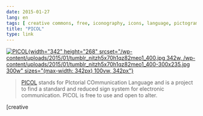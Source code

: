 ```yaml
---
date: 2015-01-27
lang: en
tags: [ creative commons, free, iconography, icons, language, pictograms, reference, signs, standard ]
title: "PICOL"
type: link
---
```


[![PICOL](/wp-content/uploads/2015/01/tumblr_nitzh5x70h1qz82meo1_400.jpg){width="342"
height="268"
srcset="/wp-content/uploads/2015/01/tumblr_nitzh5x70h1qz82meo1_400.jpg 342w, /wp-content/uploads/2015/01/tumblr_nitzh5x70h1qz82meo1_400-300x235.jpg 300w"
sizes="(max-width: 342px) 100vw, 342px"}](http://picol.org/)

> [PICOL](http://picol.org/) stands for PIctorial COmmunication Language
> and is a project to find a standard and reduced sign system for
> electronic communication. PICOL is free to use and open to alter.

[creative
